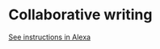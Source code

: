 # Collaborative writing

[See instructions in Alexa](https://alexa.bitmaker.co/cohorts/67/assignments/2021/latest)
